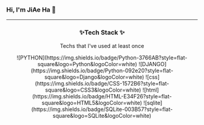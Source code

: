 ### Hi, I'm JiAe Ha 👋
---

<h3 align="center"> ✨Tech Stack ✨</h3>
<p align="center">
Techs that I've used at least once
<p align="center">
![PYTHON](https://img.shields.io/badge/Python-3766AB?style=flat-square&logo=Python&logoColor=white) 
![DJANGO](https://img.shields.io/badge/Python-092e20?style=flat-square&logo=Django&logoColor=white) 
![css](https://img.shields.io/badge/CSS-1572B6?style=flat-square&logo=CSS3&logoColor=white) 
![html](https://img.shields.io/badge/HTML-E34F26?style=flat-square&logo=HTML5&logoColor=white) 
![sqlite](https://img.shields.io/badge/SQLite-003B57?style=flat-square&logo=SQLite&logoColor=white)

<!--
**hanuirangroovy/hanuirangroovy** is a ✨ _special_ ✨ repository because its `README.md` (this file) appears on your GitHub profile.

Here are some ideas to get you started:

- 🔭 I’m currently working on ...
- 🌱 I’m currently learning ...
- 👯 I’m looking to collaborate on ...
- 🤔 I’m looking for help with ...
- 💬 Ask me about ...
- 📫 How to reach me: ...
- 😄 Pronouns: ...
- ⚡ Fun fact: ...
-->
